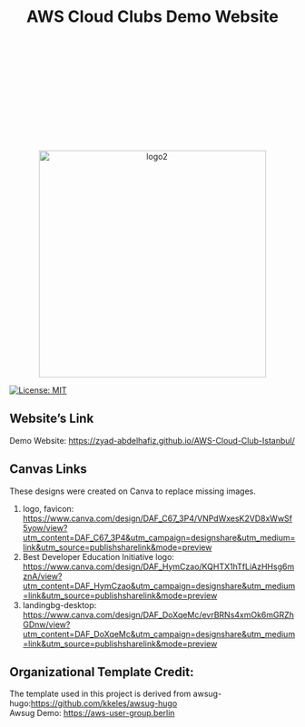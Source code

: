 
 <div style="text-align:center;">

</div>

<h1 align="center">AWS Cloud Clubs Demo Website</h1>

<p align="center">
 <img src="https://i.ibb.co/4NC8Mxk/logo4-2.png" alt="logo2" width="400" style="margin-top:200px;">

</p>

[![License: MIT](https://img.shields.io/badge/License-MIT-yellow.svg)](https://opensource.org/licenses/MIT)

## Website’s Link

Demo Website: https://zyad-abdelhafiz.github.io/AWS-Cloud-Club-Istanbul/

## Canvas Links
These designs were created on Canva to replace missing images.

1. logo, favicon: https://www.canva.com/design/DAF_C67_3P4/VNPdWxesK2VD8xWwSf5yow/view?utm_content=DAF_C67_3P4&utm_campaign=designshare&utm_medium=link&utm_source=publishsharelink&mode=preview
2. Best Developer Education Initiative logo: https://www.canva.com/design/DAF_HymCzao/KQHTX1hTfLiAzHHsg6mznA/view?utm_content=DAF_HymCzao&utm_campaign=designshare&utm_medium=link&utm_source=publishsharelink&mode=preview
3. landingbg-desktop: https://www.canva.com/design/DAF_DoXqeMc/evrBRNs4xmOk6mGRZhGDnw/view?utm_content=DAF_DoXqeMc&utm_campaign=designshare&utm_medium=link&utm_source=publishsharelink&mode=preview


## Organizational Template Credit:

The template used in this project is derived from awsug-hugo:https://github.com/kkeles/awsug-hugo
<br>Awsug Demo: https://aws-user-group.berlin


